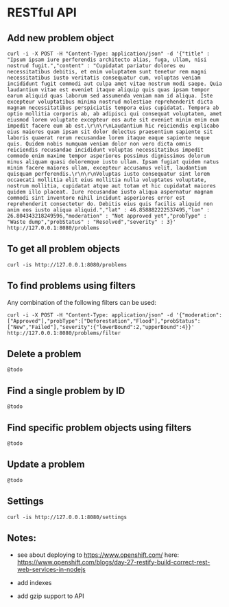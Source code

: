 # RESTful API

## Add new problem object

```
curl -i -X POST -H "Content-Type: application/json" -d '{"title" : "Ipsum ipsam iure perferendis architecto alias, fuga, ullam, nisi nostrud fugit.","content" : "Cupidatat pariatur dolores eu necessitatibus debitis, et enim voluptatem sunt tenetur rem magni necessitatibus iusto veritatis consequatur cum, voluptas veniam incididunt fugit commodi aut culpa amet vitae nostrum modi saepe. Quia laudantium vitae est eveniet itaque aliquip quis quas ipsam tempor earum aliquid quas laborum sed assumenda veniam nam id aliqua. Iste excepteur voluptatibus minima nostrud molestiae reprehenderit dicta magnam necessitatibus perspiciatis tempora eius cupidatat. Tempora ab optio mollitia corporis ab, ab adipisci qui consequat voluptatem, amet eiusmod lorem voluptate excepteur eos aute sit eveniet minim enim eum impedit facere eum ab est.\r\n\r\nLaudantium hic reiciendis explicabo eius maiores quam ipsam sit dolor delectus praesentium sapiente sit laboris quaerat rerum recusandae lorem itaque eaque sapiente neque quis. Quidem nobis numquam veniam dolor non vero dicta omnis reiciendis recusandae incididunt voluptas necessitatibus impedit commodo enim maxime tempor asperiores possimus dignissimos dolorum minus aliquam quasi doloremque iusto ullam. Ipsam fugiat quidem natus minim facere maiores ullam, excepteur accusamus velit, laudantium quisquam perferendis.\r\n\r\nVoluptas iusto consequatur sint lorem occaecati mollitia elit eius mollitia nulla voluptates voluptate, nostrum mollitia, cupidatat atque aut totam et hic cupidatat maiores quidem illo placeat. Iure recusandae iusto aliqua aspernatur magnam commodi sint inventore nihil incidunt asperiores error est reprehenderit consectetur do. Debitis eius quis facilis aliquid non anim eos iusto aliqua aliquid.","lat" : 46.858882222537495,"lon" : 26.804343218249596,"moderation" : "Not approved yet","probType" : "Waste dump","probStatus" : "Resolved","severity" : 3}' http://127.0.0.1:8080/problems 
```

## To get all problem objects

```
curl -is http://127.0.0.1:8080/problems
```

## To find problems using filters

Any combination of the following filters can be used:

```
curl -i -X POST -H "Content-Type: application/json" -d '{"moderation":["Approved"],"probType":["Deforestation","Flood"],"probStatus":["New","Failed"],"severity":{"lowerBound":2,"upperBound":4}}' http://127.0.0.1:8080/problems/filter
```

## Delete a problem

```
@todo
```

## Find a single problem by ID

```
@todo
```

## Find specific problem objects using filters

```
@todo
```

## Update a problem

```
@todo
```

## Settings

```
curl -is http://127.0.0.1:8080/settings
```

## Notes:

 - see about deploying to https://www.openshift.com/ here: https://www.openshift.com/blogs/day-27-restify-build-correct-rest-web-services-in-nodejs

 - add indexes

 - add gzip support to API
